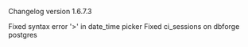 Changelog version 1.6.7.3
 
Fixed syntax error '>' in date_time picker
Fixed ci_sessions on dbforge postgres
